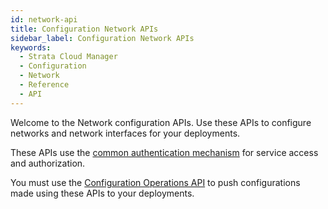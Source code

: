 ```yaml
---
id: network-api
title: Configuration Network APIs
sidebar_label: Configuration Network APIs
keywords:
  - Strata Cloud Manager
  - Configuration
  - Network
  - Reference
  - API
---
```


Welcome to the Network configuration APIs. Use these APIs to configure networks and network
interfaces for your deployments. 

These APIs use the [common authentication mechanism](/scm/docs/getstarted) for service access and authorization.

You must use the [Configuration Operations API](/scm/api/config/operations/operations-api-ngfw) to push
configurations made using these APIs to your deployments.
